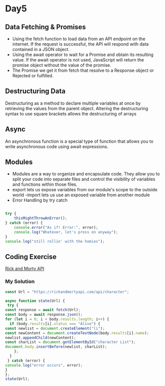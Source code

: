 # Day5
## Data Fetching & Promises

- Using the fetch function to load data from an API endpoint on the internet. If the request is successful, the API will respond with data contained in a JSON object.
- Using the await operator to wait for a Promise and obtain its resulting value. If the await operator is not used, JavaScript will return the promise object without the value of the promise.
- The Promise we get it from fetch that resolve to a Response object or Rejected or fulfilled.
## Destructuring Data

 Destructuring as a method to declare multiple variables at once by retrieving the values from the parent object. Altering the destructuring syntax to use square brackets allows the destructuring of arrays

## Async
An asynchronous function is a special type of function that allows you to write asynchronous code using await expressions.


## Modules
- Modules are a way to organize and encapsulate code. They allow you to split your code into separate files and control the visibility of variables and functions within those files.
- export lets us expose variables from our module's
scope to the outside world
-import lets us use an exposed variable from
another module
- Error Handling by try catch
```javascript

try {
    thisMightThrowAnError();
} catch (error) {
    console.error("As if! Error:", error); 
    console.log("Whatever, let's press on anyway");
}
console.log("still rollin' with the homies");
```
## Coding Exercise
[ Rick and Morty API](https://github.com/suzanayesh2/Mastering-JavaScript-in-20-Days/tree/main/Day5Code)
### My Solution
```javascript
const Url = "https://rickandmortyapi.com/api/character";

async function state(Url) {
 try {
const response = await fetch(Url);
const body = await response.json();
for (let i = 0; i < body.results.length; i++) {
  if (body.results[i].status === "Alive") {
const newlist = document.createElement("li");
const newContent = document.createTextNode(body.results[i].name);
newlist.appendChild(newContent);
const charList = document.getElementById("character List");
document.body.insertBefore(newlist, charList);
    };
  }
 } catch (error) {
console.log("error occurs", error);
}
};
state(Url);

```